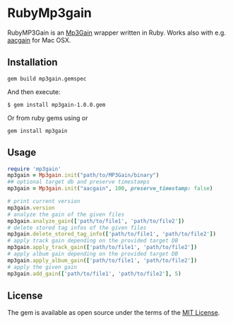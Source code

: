 # RubyMp3gain

RubyMP3Gain is an [Mp3Gain](http://mp3gain.sourceforge.net/) wrapper written in Ruby. Works also with e.g. [aacgain](https://formulae.brew.sh/formula/aacgain) for Mac OSX.

## Installation

```shell
gem build mp3gain.gemspec
```
And then execute:
```shell
$ gem install mp3gain-1.0.0.gem
```
Or from ruby gems using
or
```shell
gem install mp3gain
```

## Usage

```ruby
require 'mp3gain'
mp3gain = Mp3gain.init("path/to/MP3Gain/binary")
## optional target db and preserve timestamps
mp3gain = Mp3gain.init("aacgain", 100, preserve_timestamp: false)

# print current version
mp3gain.version 
# analyze the gain of the given files
mp3gain.analyze_gain(['path/to/file1', 'path/to/file2'])
# delete stored tag infos of the given files
mp3gain.delete_stored_tag_info(['path/to/file1', 'path/to/file2'])
# apply track gain depending on the provided target DB
mp3gain.apply_track_gain(['path/to/file1', 'path/to/file2'])
# apply album gain depending on the provided target DB
mp3gain.apply_album_gain(['path/to/file1', 'path/to/file2'])
# apply the given gain 
mp3gain.add_gain(['path/to/file1', 'path/to/file2'], 5)
```

## License

The gem is available as open source under the terms of the [MIT License](https://opensource.org/licenses/MIT).

